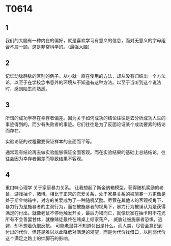 # T0614
## 1
我们的大脑有一种内在的偏好，就是喜欢学习有意义的信息，而对无意义的字母组合不屑一顾。这是非常科学的。（最强大脑）
## 2
记忆动脉静脉的区别的例子。从小就一直在使用的方法，却从没有归结出一个方法论，以至于在学校念书意外的环境从不知道有这种方法。以至于当听到这个说法时，感到陌生而熟悉。 
## 3
所谓的成功学存在幸存者偏差。因为关于如何成功的结论往往是去分析成功人生的事迹得到的，而少有失败者的事迹。它们往往是为了反面论证某个成功要素的结论而存在。
 
实验论证的过程需要保证样本的全面而平等。

通常现有结论再去做实验能够保证全面客观。而在实验结果的基础上总结结论，往往会因为幸存者偏差而导致结果不客观。

## 4
重口味心理学 关于家庭暴力关系。
  让我想起了斯金纳箱模型，获得随机奖励的老鼠，游戏抽卡，赌博。相比于正常的恋爱关系，处于家暴关系的被施暴一方更像是处于斯金纳箱中，对方的关爱成为了一种随机奖励。尽管在其他人的客观视角下，暴力行为是施暴者的主观行为，而在被施暴者的视角下，暴力行为被误认为是获得满足的付出。就像老鼠不停地触发开关，最后力竭而亡，就像玩家在抽卡时不花光所有不会善罢甘休，就像赌徒最终在赌桌上倾家荡产。
  威胁让被施暴者恐惧，逃避，却不想着仇恨反抗。 可能老鼠并不知道付出是什么。而人类，尽管会意识到付出的代价，但还是难以以此降低对满足的渴望，而是为代价找借口，以削弱代价这个满足之路上的绊脚石的影响。